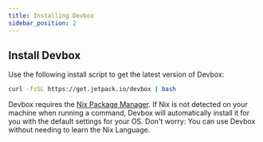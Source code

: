 ```yaml
---
title: Installing Devbox
sidebar_position: 2
---
```


## Install Devbox

Use the following install script to get the latest version of Devbox:

```bash
curl -fsSL https://get.jetpack.io/devbox | bash
```

Devbox requires the [Nix Package Manager](https://nixos.org/download.html). If Nix is not detected on your machine when running a command, Devbox will automatically install it for you with the default settings for your OS. Don't worry: You can use Devbox without needing to learn the Nix Language.